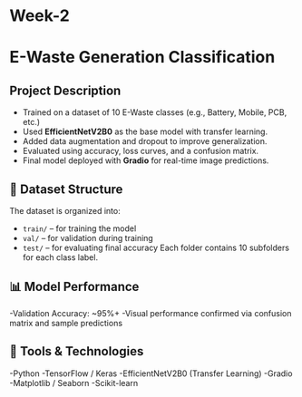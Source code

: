 # Week-2
# E-Waste Generation Classification
## Project Description
- Trained on a dataset of 10 E-Waste classes (e.g., Battery, Mobile, PCB, etc.)
- Used **EfficientNetV2B0** as the base model with transfer learning.
- Added data augmentation and dropout to improve generalization.
- Evaluated using accuracy, loss curves, and a confusion matrix.
- Final model deployed with **Gradio** for real-time image predictions.

## 📁 Dataset Structure
The dataset is organized into:
- `train/` – for training the model
- `val/` – for validation during training
- `test/` – for evaluating final accuracy
Each folder contains 10 subfolders for each class label.

## 📊 Model Performance
-Validation Accuracy: ~95%+
-Visual performance confirmed via confusion matrix and sample predictions

## 🧩 Tools & Technologies
-Python
-TensorFlow / Keras
-EfficientNetV2B0 (Transfer Learning)
-Gradio
-Matplotlib / Seaborn
-Scikit-learn


